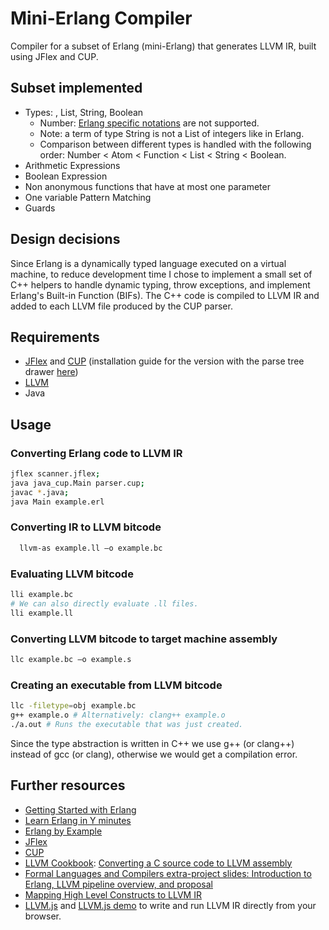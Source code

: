 # Mini-Erlang Compiler

Compiler for a subset of Erlang (mini-Erlang) that generates LLVM IR, built using JFlex and CUP.

## Subset implemented

- Types: , List, String, Boolean
  - Number: [Erlang specific notations](https://erlang.org/doc/reference_manual/data_types.html#number) are not supported.
  - Note: a term of type String is not a List of integers like in Erlang.
  - Comparison between different types is handled with the following order: Number < Atom < Function < List < String < Boolean.
- Arithmetic Expressions
- Boolean Expression
- Non anonymous functions that have at most one parameter
- One variable Pattern Matching
- Guards

## Design decisions

Since Erlang is a dynamically typed language executed on a virtual machine, to reduce development time I chose to implement a small set of C++ helpers to handle dynamic typing, throw exceptions, and implement Erlang's Built-in Function (BIFs). The C++ code is compiled to LLVM IR and added to each LLVM file produced by the CUP parser.

## Requirements

- [JFlex](https://jflex.de/) and [CUP](http://www2.cs.tum.edu/projects/cup/) (installation guide for the version with the parse tree drawer [here](https://www.skenz.it/compilers/install_linux_bash))
- [LLVM](https://llvm.org/docs/)
- Java

## Usage

### Converting Erlang code to LLVM IR

```bash
jflex scanner.jflex;
java java_cup.Main parser.cup;
javac *.java;
java Main example.erl
```

### Converting IR to LLVM bitcode

```bash
  llvm-as example.ll –o example.bc
```

### Evaluating LLVM bitcode

```bash
lli example.bc
# We can also directly evaluate .ll files.
lli example.ll
```

### Converting LLVM bitcode to target machine assembly

```bash
llc example.bc –o example.s
```

### Creating an executable from LLVM bitcode

```bash
llc -filetype=obj example.bc
g++ example.o # Alternatively: clang++ example.o
./a.out # Runs the executable that was just created.
```

Since the type abstraction is written in C++ we use g++ (or clang++)
instead of gcc (or clang), otherwise we would get a compilation error.

## Further resources

- [Getting Started with Erlang](https://erlang.org/doc/getting_started/intro.html)
- [Learn Erlang in Y minutes](https://learnxinyminutes.com/docs/erlang/)
- [Erlang by Example](https://erlangbyexample.org/)
- [JFlex](https://jflex.de/)
- [CUP](http://www2.cs.tum.edu/projects/cup/)
- [LLVM Cookbook](https://subscription.packtpub.com/book/application_development/9781785285981): [Converting a C source code to LLVM assembly](https://subscription.packtpub.com/book/application_development/9781785285981/1/ch01lvl1sec12/-converting-a-c-source-code-to-llvm-assembly)
- [Formal Languages and Compilers extra-project slides: Introduction to Erlang, LLVM pipeline overview, and proposal](https://slides.com/enricocarraro/erlang)
- [Mapping High Level Constructs to LLVM IR](https://mapping-high-level-constructs-to-llvm-ir.readthedocs.io/)
- [LLVM.js](https://github.com/kripken/llvm.js) and [LLVM.js demo](https://kripken.github.io/llvm.js/demo.html) to write and run LLVM IR directly from your browser.
